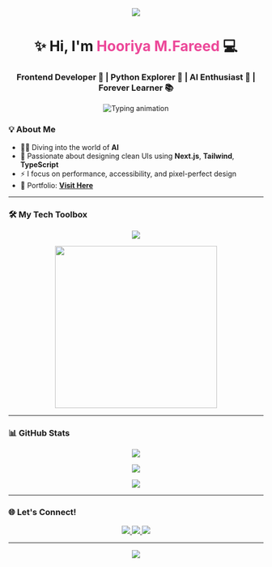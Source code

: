 <!-- 🌸 Soft Animated Header Banner -->
<p align="center">
  <img src="https://capsule-render.vercel.app/api?type=waving&color=F472B6&height=200&section=header&text=Welcome%20to%20My%20World%20&fontSize=38&fontAlign=50&fontColor=ffffff" />
</p>

<!-- 💁‍♀️ Name and Subtitle -->
<h1 align="center">✨ Hi, I'm <span style="color:#ec4899;">Hooriya M.Fareed</span> 💻</h1>
<h3 align="center">Frontend Developer 💖 | Python Explorer 🐍 | AI Enthusiast 🤖 | Forever Learner 📚</h3>

<!-- 🖋️ Typing Animation -->
<p align="center">
  <img src="https://readme-typing-svg.demolab.com?font=Fira+Code&size=22&pause=1000&center=true&vCenter=true&width=600&lines=Crafting+beautiful+web+experiences;Building+with+Next.js+and+TailwindCSS;Coding+with+passion+and+creativity" alt="Typing animation" />
</p>


### 💡 About Me

- 👩‍💻 Diving into the world of **AI**
- 🎨 Passionate about designing clean UIs using **Next.js**, **Tailwind**, **TypeScript**
- ⚡ I focus on performance, accessibility, and pixel-perfect design
- 🔗 Portfolio: [**Visit Here**](https://portfolio-by-hooriya-muhammad-fareed.netlify.app/)

---

### 🛠️ My Tech Toolbox

<p align="center">
  <img src="https://skillicons.dev/icons?i=html,css,js,ts,nextjs,react,tailwind,python,git,vscode" />
</p>

<!-- 👩‍💻 Animated Coding Girl -->
<p align="center">
  <img src="https://media.giphy.com/media/RbDKaczqWovIugyJmW/giphy.gif" width="320px" />
</p>

---

### 📊 GitHub Stats

<p align="center">
  <img src="https://github-readme-streak-stats.herokuapp.com?user=hooriyaa&theme=rose_pine&hide_border=false" />
</p>

<p align="center">
  <img src="https://github-readme-stats.vercel.app/api?username=hooriyaa&show_icons=true&theme=rose_pine&hide_border=false&rank_icon=github" />
</p>

<p align="center">
  <img src="https://github-readme-stats.vercel.app/api/top-langs/?username=hooriyaa&layout=compact&theme=rose_pine&hide_border=false" />
</p>

---

### 🌐 Let's Connect!

<p align="center">
  <a href="https://www.linkedin.com/in/hooriya-muhammad-fareed-57a320302/">
    <img src="https://img.shields.io/badge/LinkedIn-%230A66C2.svg?style=for-the-badge&logo=linkedin&logoColor=white" />
  </a>
  <a href="https://www.instagram.com/hooriya.fareed/?igsh=MWxja2ZqbDQzazA4dg%3D%3D#">
    <img src="https://img.shields.io/badge/Instagram-%23E4405F.svg?style=for-the-badge&logo=instagram&logoColor=white" />
  </a>
  <a href="https://portfolio-by-hooriya-muhammad-fareed.netlify.app/">
    <img src="https://img.shields.io/badge/Portfolio-%23000000.svg?style=for-the-badge&logo=vercel&logoColor=white" />
  </a>
</p>

---

<!-- 🌷 Aesthetic Footer -->
<p align="center">
  <img src="https://capsule-render.vercel.app/api?type=waving&color=F472B6&height=120&section=footer" />
</p>
